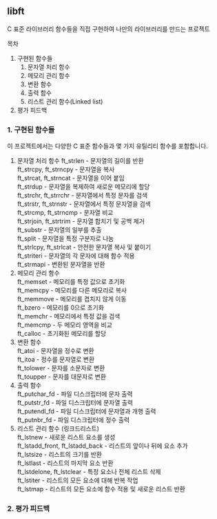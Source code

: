 ## libft
C 표준 라이브러리 함수들을 직접 구현하여 나만의 라이브러리를 만드는 프로젝트

목차
1. 구현된 함수들
    1. 문자열 처리 함수
    2. 메모리 관리 함수
    3. 변환 함수
    4. 출력 함수
    5. 리스트 관리 함수(Linked list)
2. 평가 피드백

### 1. 구현된 함수들
이 프로젝트에서는 다양한 C 표준 함수들과 몇 가지 유틸리티 함수를 포함합니다.

1. 문자열 처리 함수
ft_strlen - 문자열의 길이를 반환  
ft_strcpy, ft_strncpy - 문자열을 복사  
ft_strcat, ft_strncat - 문자열을 이어 붙임  
ft_strdup - 문자열을 복제하여 새로운 메모리에 할당  
ft_strchr, ft_strrchr - 문자열에서 특정 문자를 검색  
ft_strstr, ft_strnstr - 문자열에서 특정 문자열을 검색  
ft_strcmp, ft_strncmp - 문자열 비교  
ft_strjoin, ft_strtrim - 문자열 합치기 및 공백 제거  
ft_substr - 문자열의 일부를 추출  
ft_split - 문자열을 특정 구분자로 나눔  
ft_strlcpy, ft_strlcat - 안전한 문자열 복사 및 붙이기  
ft_striteri - 문자열의 각 문자에 대해 함수 적용  
ft_strmapi - 변환된 문자열을 반환  
3. 메모리 관리 함수  
ft_memset - 메모리를 특정 값으로 초기화  
ft_memcpy - 메모리를 다른 메모리로 복사  
ft_memmove - 메모리를 겹치지 않게 이동  
ft_bzero - 메모리를 0으로 초기화  
ft_memchr - 메모리에서 특정 값을 검색  
ft_memcmp - 두 메모리 영역을 비교  
ft_calloc - 초기화된 메모리를 할당  
4. 변환 함수  
ft_atoi - 문자열을 정수로 변환  
ft_itoa - 정수를 문자열로 변환  
ft_tolower - 문자를 소문자로 변환  
ft_toupper - 문자를 대문자로 변환  
5. 출력 함수  
ft_putchar_fd - 파일 디스크립터에 문자 출력  
ft_putstr_fd - 파일 디스크립터에 문자열 출력  
ft_putendl_fd - 파일 디스크립터에 문자열과 개행 출력  
ft_putnbr_fd - 파일 디스크립터에 정수 출력  
6. 리스트 관리 함수 (링크드리스트)  
ft_lstnew - 새로운 리스트 요소를 생성  
ft_lstadd_front, ft_lstadd_back - 리스트의 앞이나 뒤에 요소 추가  
ft_lstsize - 리스트의 크기를 반환  
ft_lstlast - 리스트의 마지막 요소 반환  
ft_lstdelone, ft_lstclear - 특정 요소나 전체 리스트 삭제  
ft_lstiter - 리스트의 모든 요소에 대해 반복 작업  
ft_lstmap - 리스트의 모든 요소에 함수 적용 및 새로운 리스트 반환  

### 2. 평가 피드백
